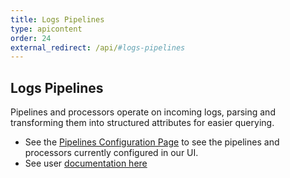```yaml
---
title: Logs Pipelines
type: apicontent
order: 24
external_redirect: /api/#logs-pipelines
---
```


## Logs Pipelines

Pipelines and processors operate on incoming logs, parsing and transforming them into structured attributes for easier querying.

* See the [Pipelines Configuration Page][1] to see the pipelines and processors currently configured in our UI.
* See user [documentation here][2]

[1]: https://app.datadoghq.com/logs/pipelines
[2]: https://docs.datadoghq.com/logs/processing
